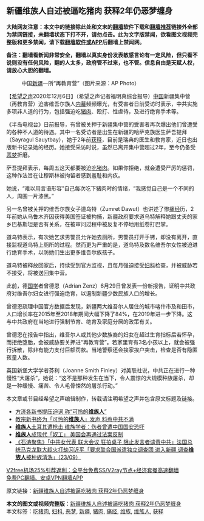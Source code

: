  <h2>新疆维族人自述被逼吃猪肉 获释2年仍恶梦缠身</h2> <p class="notice"><b>大陆网友注意：本文中的链接除此处和文末的<a href="https://github.com/bannedbook/fanqiang" >翻墙</a>软件下载和<a href="https://github.com/killgcd/justmysocks/blob/master/README.md">翻墙推荐</a>链接外全部为禁网链接，未翻墙状态下打不开，请勿点击。此为文字版禁闻，欲看图文视频完整版和更多禁闻，请下载<a href="https://github.com/bannedbook/fanqiang">翻墙软件或APP</a>后翻墙上禁闻网。</p><p>备注：翻墙看新闻非常安全，翻墙以真实身份发表敏感言论有一定风险，但只看不说则没有任何风险，翻的人太多，政府管不过来，也不管。信息自由是天赋人权，请放心大胆的翻墙。</b></p>  <div class="entry"> <figure><figcaption>中国<a href="https://www.bannedbook.org/bnews/tag/%e6%96%b0%e7%96%86/" class="st_tag internal_tag" rel="tag" title="标签 新疆 下的日志">新疆</a>一所“再教育营”（图片来源：AP Photo）</figcaption></figure> <p>【<span class='wp_keywordlink_affiliate'><a href="https://www.soundofhope.org" title="希望之声" target="_blank">希望之声</a></span>2020年12月6日】（希望之声记者福明真综合报导）<span class='wp_keywordlink_affiliate'><a href="https://www.bannedbook.org/" title="中国" target="_blank">中国</a></span>新疆集中营（再教育营）迫害维吾尔族人<span class='wp_keywordlink_affiliate'><a href="https://www.bannedbook.org/bnews/ccpdope/" title="中共高层内幕" target="_blank">内幕</a></span>频频曝光，有受害者日前受访时表示，中共实施多项非人道的行为，包括强迫吃<a href="https://www.bannedbook.org/bnews/tag/%E7%8C%AA%E8%82%89/" class="st_tag internal_tag" rel="tag" title="标签 猪肉 下的日志">猪肉</a>、殴打、性虐待，及进行绝育手术等。</p> <p>《半岛电视台》日前报导，有曾被关押于新疆集中营的受害者再次爆出他们曾遭受的各种不人道的待遇。其中一名受访者是出生在新疆的哈萨克族医生萨吾提拜（Sayragul Sauytbay），她于2年前<a href="https://www.bannedbook.org/bnews/tag/%E8%8E%B7%E9%87%8A/" class="st_tag internal_tag" rel="tag" title="标签 获释 下的日志">获释</a>，目前是瑞典的医生和教育家，近日也出版新书记录她的经历。她接受采访时说，虽然已离开集中营超过2年，至今仍备受<a href="https://www.bannedbook.org/bnews/tag/%E6%81%B6%E6%A2%A6/" class="st_tag internal_tag" rel="tag" title="标签 恶梦 下的日志">恶梦</a>折磨。</p> <p>萨吾提拜表示，每周五这天都要被迫<a href="https://www.bannedbook.org/bnews/tag/%E5%90%83%E7%8C%AA%E8%82%89/" class="st_tag internal_tag" rel="tag" title="标签 吃猪肉 下的日志">吃猪肉</a>。如果你拒绝，就会遭受严厉的惩罚，这种作法旨在让穆斯林被拘留者感到羞耻和内疚。</p>  <p>她说，“难以用言语形容”自己每次吃下猪肉时的情绪，“我感觉自己是一个不同的人，周围一片漆黑。”</p> <p>另一名曾被关押的维吾尔族女子道乌特（Zumret Dawut）也讲述了惨<a href="https://www.bannedbook.org/bnews/tag/%E7%97%9B%E7%BB%8F/" class="st_tag internal_tag" rel="tag" title="标签 痛经 下的日志">痛经</a>历，2年前她从乌鲁木齐因获得美国签证被拘捕，新疆政府要求道乌特解释她跟丈夫的家乡巴基斯坦是否有关系，在被审问过程中被反复不停地用纸卷打巴掌。</p> <p>道乌特表示，有次她乞求男警员允许她去厕所，男警员打开手铐，却没有离开，直接监视道乌特上厕所的过程。然而更为严重的是，道乌特及数名维吾尔女性被迫进行绝育手术，以防她们生出更多维吾尔族孩子。</p>  <p>道乌特被释放回家后，持续受到官方监视，且每月强迫接受<a href="https://www.bannedbook.org/bnews/tag/%E5%A6%87%E7%A7%91/" class="st_tag internal_tag" rel="tag" title="标签 妇科 下的日志">妇科</a>检查，并被威胁若不接受，将被送回集中营。</p> <p>此前，德<span class='wp_keywordlink'><a href="https://www.bannedbook.org/forum24/" title="国学传统文化禁书" target="_blank">国学</a></span>者曾德恩（Adrian Zenz）6月29日曾发表一份新报告，证明中共政府对维吾尔妇女进行强迫绝育，以遏制新疆少数民族人口的增长。</p> <p>曾德恩疏理中国官方数据后发现，新疆两大维吾尔人居住的城市喀什市及和田市，人口增长率在2015年至2018年期间大幅下降了84%，在2019年进一步下降。这与中共政府在当地进行强制节育、绝育及家庭分居的政策有关。</p>  <p>曾德恩在报告中指出，维吾尔人或其他少数族裔的妇女在超过生育指标后若怀孕，而拒绝堕胎，会被威胁要关押进“再教育营”。若家里育有3名小孩以上，就会被强行拆散，除非有能力支付巨额罚款。当地警察还会挨家挨户突击，检查是否有隐匿孩童人数。</p> <p>英国新堡大学学者芬利（Joanne Smith Finley）对美联社说，中共正在进行一种慢性“大屠杀”，她说：“这不是那种发生在当下，令人震惊的大规模种族屠杀，却是一种缓慢、痛苦、令人毛骨悚然的屠杀行动。”</p> <p>本文章或节目经希望之声编辑制作，转载请注明希望之声并包含原文标题及链接。</p>  <ul class='op-related-articles' title='相关阅读'> <li><a href='https://www.bannedbook.org/bnews/headline/20201124/1436420.html' target='_blank'>方济各新书提压迫词 称“可怜的<b>维族人</b>”</a></li> <li><a href='https://www.bannedbook.org/bnews/headline/20201124/1436233.html' target='_blank'>教宗新书终为「可怜的<b>维族人</b>」发声 料惹中共不满</a></li> <li><a href='https://www.bannedbook.org/bnews/headline/20201107/1427097.html' target='_blank'><b>维族人</b>土耳其遭枪击 维族学者：伤者曾遭中国国安恐吓</a></li> <li><a href='https://www.bannedbook.org/bnews/headline/20201001/1406481.html' target='_blank'><b>维族人</b>成现代「奴工」 美国会再通过法案反制</a></li> <li><a href='https://www.bannedbook.org/bnews/bannedvideo/20200924/1402268.html' target='_blank'>《石涛聚焦》「中共女代表 联大会议 狂拍桌子 阻止发言者谴责中共」法国总统马克龙联大趁火打劫习近平「要求联合国派遣独立调查团 进入新疆 调查<b>维族人</b>被种族清洗」（23/09）</a></li> </ul> <p class="texttj"> <a href="https://github.com/bannedbook/fanqiang/wiki/V2ray%E6%9C%BA%E5%9C%BA" target="_blank">V2free机场25%引荐返利：全平台免费SS/V2ray节点+经济套餐高速翻墙</a><br/> <a href="https://github.com/bannedbook/fanqiang/wiki/%E7%A6%81%E9%97%BB%E7%BD%91%E5%AE%89%E5%8D%93%E7%BF%BB%E5%A2%99%E6%96%B0%E9%97%BBAPP" target="_blank">免费PC翻墙、安卓VPN翻墙APP</a></p><p>原文链接：<a class="src_link"  href="https://www.soundofhope.org/post/451048" target="_blank">新疆维族人自述被逼吃猪肉 获释2年仍恶梦缠身</a></p><a name='sharetosocial'></a>       <div><b>本文的图文或视频完整版</b>：<a href='https://www.bannedbook.org/bnews/comments/20201207/1443553.html'>新疆维族人自述被逼吃猪肉 获释2年仍恶梦缠身</a></div>  </div><!--END ENTRY--> <div class="postfooter"> <div>本文标签：<a href="https://www.bannedbook.org/bnews/tag/%E5%90%83%E7%8C%AA%E8%82%89/" rel="tag">吃猪肉</a>, <a href="https://www.bannedbook.org/bnews/tag/%E5%A6%87%E7%A7%91/" rel="tag">妇科</a>, <a href="https://www.bannedbook.org/bnews/tag/%E6%81%B6%E6%A2%A6/" rel="tag">恶梦</a>, <a href="https://www.bannedbook.org/bnews/tag/%e6%96%b0%e7%96%86/" rel="tag">新疆</a>, <a href="https://www.bannedbook.org/bnews/tag/%E7%8C%AA%E8%82%89/" rel="tag">猪肉</a>, <a href="https://www.bannedbook.org/bnews/tag/%E7%97%9B%E7%BB%8F/" rel="tag">痛经</a>, <a href="https://www.bannedbook.org/bnews/tag/%E7%BB%B4%E6%97%8F/" rel="tag">维族</a>, <a href="https://www.bannedbook.org/bnews/tag/%e7%bb%b4%e6%97%8f%e4%ba%ba/" rel="tag">维族人</a>, <a href="https://www.bannedbook.org/bnews/tag/%E8%8E%B7%E9%87%8A/" rel="tag">获释</a></div>  </div><!--END POSTFOOTER--> 